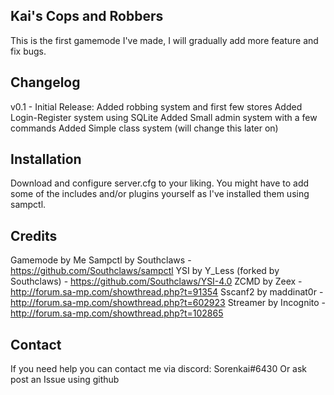 ## Kai's Cops and Robbers

This is the first gamemode I've made, I will gradually add more feature and fix bugs.

## Changelog

v0.1 - Initial Release:
  Added robbing system and first few stores
  Added Login-Register system using SQLite
  Added Small admin system with a few commands
  Added Simple class system (will change this later on)

## Installation

Download and configure server.cfg to your liking.
You might have to add some of the includes and/or plugins yourself as I've installed them using sampctl. 

## Credits
Gamemode by Me
Sampctl by Southclaws - https://github.com/Southclaws/sampctl
YSI by Y_Less (forked by Southclaws) - https://github.com/Southclaws/YSI-4.0
ZCMD by Zeex - http://forum.sa-mp.com/showthread.php?t=91354
Sscanf2 by maddinat0r - http://forum.sa-mp.com/showthread.php?t=602923
Streamer by Incognito - http://forum.sa-mp.com/showthread.php?t=102865

## Contact

If you need help you can contact me via discord: Sorenkai#6430
Or ask post an Issue using github 
